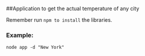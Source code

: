 ##Application to get the actual temperature of any city


Remember run ```npm to install``` the libraries.

### Example:
```
node app -d "New York"
```

